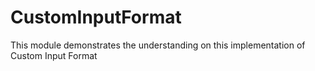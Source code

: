 CustomInputFormat
=================

This module demonstrates the understanding on this implementation of Custom Input Format
